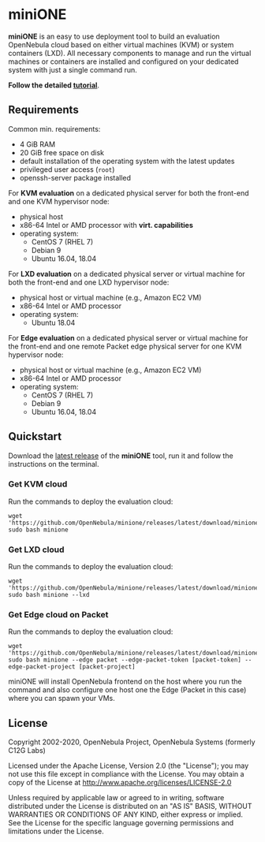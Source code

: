 # miniONE

**miniONE** is an easy to use deployment tool to build an evaluation OpenNebula cloud based on either virtual machines (KVM) or system containers (LXD). All necessary components to manage and run the virtual machines or containers are installed and configured on your dedicated system with just a single command run.

**Follow the detailed [tutorial](https://docs.opennebula.io/minione/)**.

## Requirements

Common min. requirements:
- 4 GiB RAM
- 20 GiB free space on disk
- default installation of the operating system with the latest updates
- privileged user access (`root`)
- openssh-server package installed

For **KVM evaluation** on a dedicated physical server for both the front-end and one KVM hypervisor node:
- physical host
- x86-64 Intel or AMD processor with **virt. capabilities**
- operating system:
  - CentOS 7 (RHEL 7)
  - Debian 9
  - Ubuntu 16.04, 18.04

For **LXD evaluation** on a dedicated physical server or virtual machine for both the front-end and one LXD hypervisor node:
- physical host or virtual machine (e.g., Amazon EC2 VM)
- x86-64 Intel or AMD processor
- operating system:
  - Ubuntu 18.04

For **Edge evaluation** on a dedicated physical server or virtual machine for the front-end and one remote Packet edge physical server for one KVM hypervisor node:
- physical host or virtual machine (e.g., Amazon EC2 VM)
- x86-64 Intel or AMD processor
- operating system:
  - CentOS 7 (RHEL 7)
  - Debian 9
  - Ubuntu 16.04, 18.04

## Quickstart

Download the [latest release](https://github.com/OpenNebula/minione/releases/latest) of the **miniONE** tool, run it and follow the instructions on the terminal.

### Get KVM cloud

Run the commands to deploy the evaluation cloud:

```
wget 'https://github.com/OpenNebula/minione/releases/latest/download/minione'
sudo bash minione
```

### Get LXD cloud

Run the commands to deploy the evaluation cloud:

```
wget 'https://github.com/OpenNebula/minione/releases/latest/download/minione'
sudo bash minione --lxd
```

### Get Edge cloud on Packet

Run the commands to deploy the evaluation cloud:

```
wget 'https://github.com/OpenNebula/minione/releases/latest/download/minione'
sudo bash minione --edge packet --edge-packet-token [packet-token] --edge-packet-project [packet-project]
```

miniONE will install OpenNebula frontend on the host where you run the command and also configure one host one the Edge (Packet in this case) where you can spawn your VMs.

## License

Copyright 2002-2020, OpenNebula Project, OpenNebula Systems (formerly C12G Labs)

Licensed under the Apache License, Version 2.0 (the "License"); you may
not use this file except in compliance with the License. You may obtain
a copy of the License at http://www.apache.org/licenses/LICENSE-2.0

Unless required by applicable law or agreed to in writing, software
distributed under the License is distributed on an "AS IS" BASIS,
WITHOUT WARRANTIES OR CONDITIONS OF ANY KIND, either express or implied.
See the License for the specific language governing permissions and
limitations under the License.
